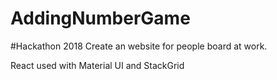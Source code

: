 # AddingNumberGame

#Hackathon 2018
Create an website for people board at work.

React used with Material UI and StackGrid
